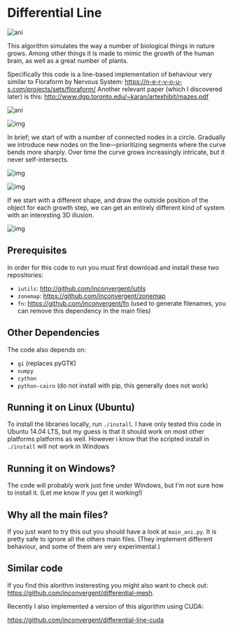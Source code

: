 Differential Line
=============

![ani](/img/ani2.gif?raw=true "animation")

This algorithm simulates the way a number of biological things in nature grows.
Among other things it is made to mimic the growth of the human brain, as well
as a great number of plants.

Specifically this code is a line-based implementation of behaviour very similar
to Floraform by Nervous System:
https://n-e-r-v-o-u-s.com/projects/sets/floraform/
Another relevant paper (which I discovered later) is this:
http://www.dgp.toronto.edu/~karan/artexhibit/mazes.pdf

![ani](/img/ani.gif?raw=true "animation")

![img](/img/img.jpg?raw=true "image")

In brief; we start of with a number of connected nodes in a circle. Gradually
we introduce new nodes on the line—prioritizing segments where the curve bends
more sharply.  Over time the curve grows increasingly intricate, but it never
self-intersects.

![img](/img/img1.jpg?raw=true "image")

![img](/img/img2.jpg?raw=true "image")

If we start with a different shape, and draw the outside position of the object
for each growth step, we can get an entirely different kind of system with an
interesting 3D illusion.

![img](/img/img3.jpg?raw=true "image")

## Prerequisites

In order for this code to run you must first download and install these two
repositories:

*    `iutils`: http://github.com/inconvergent/iutils
*    `zonemap`: https://github.com/inconvergent/zonemap
*    `fn`: https://github.com/inconvergent/fn (used to generate
     filenames, you can remove this dependency in the main files)

## Other Dependencies

The code also depends on:

*    `gi` (replaces pyGTK)
*    `numpy`
*    `cython`
*    `python-cairo` (do not install with pip, this generally does not work)

## Running it on Linux (Ubuntu)

To install the libraries locally, run `./install`. I have only tested this code
in Ubuntu 14.04 LTS, but my guess is that it should work on most other
platforms platforms as well.  However i know that the scripted install in
`./install` will not work in Windows

## Running it on Windows?

The code will probably work just fine under Windows, but I'm not sure how to
install it. (Let me know if you get it working!)

## Why all the main files?

If you just want to try this out you should have a look at `main_ani.py`. It is
pretty safe to ignore all the others main files. (They implement different
behaviour, and some of them are very experimental.)

## Similar code

If you find this alorithm insteresting you might also want to check out:
https://github.com/inconvergent/differential-mesh.

Recently I also implemented a version of this algorithm using CUDA:

https://github.com/inconvergent/differential-line-cuda

